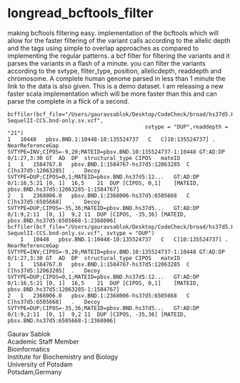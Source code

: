 # longread_bcftools_filter
making bcftools filtering easy. implementation of the bcftools which will allow for the faster filtering of the variant calls according to the allelic depth and the tags using simple to overlap approaches as compared to implementing the regular patterns. a bcf filter for filtering the variants and it parses the variants in a flash of a minute. you can filter the variants according to the svtype, filter_type, position, allelicdepth, readdepth and chromosome. A complete human genome parsed in less than 1 minute the link to the data is also given. This is a demo dataset. I am releasing a new faster scala implementation which will be more faster than this and can parse the complete in a flick of a second.

```
bcffiler(bcf_file="/Users/gauravsablok/Desktop/CodeCheck/broad/hs37d5.HG002-SequelII-CCS.bnd-only.sv.vcf", 
                                           svtype = "DUP",readdepth = "21")
1	10448	pbsv.BND.1:10448-10:135524737	C	C]10:135524737]	.	NearReferenceGap	SVTYPE=INV;CIPOS=-9,20;MATEID=pbsv.BND.10:135524737-1:10448	GT:AD:DP	0/1:27,3:30	GT	AD	DP	structural_type	CIPOS	mateID
1	1	1584767.0	pbsv.BND.1:1584767-hs37d5:12063285	C	C[hs37d5:12063285[	.	Decoy	SVTYPE=DUP;CIPOS=0,1;MATEID=pbsv.BND.hs37d5:12...	GT:AD:DP	0/1:16,5:21	[0, 1]	16,5	21	DUP	[CIPOS, 0,1]	[MATEID, pbsv.BND.hs37d5:12063285-1:1584767]
2	1	2368006.0	pbsv.BND.1:2368006-hs37d5:6505668	C	C]hs37d5:6505668]	.	Decoy	SVTYPE=DUP;CIPOS=-35,36;MATEID=pbsv.BND.hs37d5...	GT:AD:DP	0/1:9,2:11	[0, 1]	9,2	11	DUP	[CIPOS, -35,36]	[MATEID, pbsv.BND.hs37d5:6505668-1:2368006]
bcffiler(bcf_file="/Users/gauravsablok/Desktop/CodeCheck/broad/hs37d5.HG002-SequelII-CCS.bnd-only.sv.vcf", svtype = "DUP")
	1	10448	pbsv.BND.1:10448-10:135524737	C	C]10:135524737]	.	NearReferenceGap	SVTYPE=INV;CIPOS=-9,20;MATEID=pbsv.BND.10:135524737-1:10448	GT:AD:DP	0/1:27,3:30	GT	AD	DP	structural_type	CIPOS	mateID
1	1	1584767.0	pbsv.BND.1:1584767-hs37d5:12063285	C	C[hs37d5:12063285[	.	Decoy	SVTYPE=DUP;CIPOS=0,1;MATEID=pbsv.BND.hs37d5:12...	GT:AD:DP	0/1:16,5:21	[0, 1]	16,5	21	DUP	[CIPOS, 0,1]	[MATEID, pbsv.BND.hs37d5:12063285-1:1584767]
2	1	2368006.0	pbsv.BND.1:2368006-hs37d5:6505668	C	C]hs37d5:6505668]	.	Decoy	SVTYPE=DUP;CIPOS=-35,36;MATEID=pbsv.BND.hs37d5...	GT:AD:DP	0/1:9,2:11	[0, 1]	9,2	11	DUP	[CIPOS, -35,36]	[MATEID, pbsv.BND.hs37d5:6505668-1:2368006]
```

Gaurav Sablok \
Academic Staff Member \
Bioinformatics \
Institute for Biochemistry and Biology \
University of Potsdam \
Potsdam,Germany
